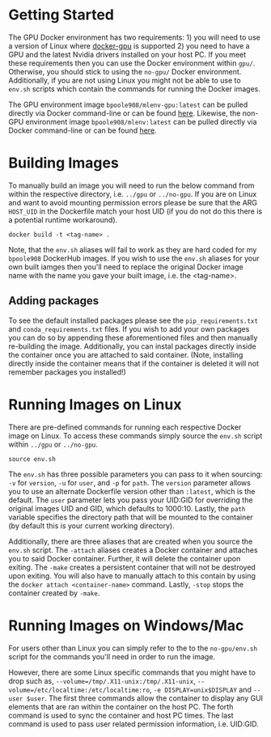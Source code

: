 # Getting Started
The GPU Docker environment has two requirements: 1) you will need to use a version of Linux where [docker-gpu](https://github.com/NVIDIA/nvidia-docker) is supported 2) you need to have a GPU and the latest Nvidia drivers installed on your host PC. If you meet these requirements then you can use the Docker environment within `gpu/`. Otherwise, you should stick to using the `no-gpu/` Docker environment. Additionally, if you are not using Linux you might not be able to use to `env.sh` scripts which contain the commands for running the Docker images.

The GPU environment image `bpoole908/mlenv-gpu:latest` can be pulled directly via Docker command-line or can be found [here](https://hub.docker.com/repository/docker/bpoole908/mlenv-gpu). Likewise, the non-GPU environment image `bpoole908/mlenv:latest` can be pulled directly via Docker command-line or can be found [here](https://hub.docker.com/repository/docker/bpoole908/mlenv).

# Building Images

To manually build an image you will need to run the below command from within the respective directory, i.e. `../gpu` or `../no-gpu`. If you are on Linux and want to avoid mounting permission errors please be sure that the ARG `HOST_UID` in the Dockerfile match your host UID (if you do not do this there is a potential runtime workaround).

```
docker build -t <tag-name> .
```

Note, that the `env.sh` aliases will fail to work as they are hard coded for my `bpoole908` DockerHub images. If you wish to use the `env.sh` aliases for your own built iamges then you'll need to replace the original Docker image name with the name you gave your built image, i.e. the \<tag-name\>.

## Adding packages
To see the default installed packages please see the `pip_requirements.txt` and `conda_requirements.txt` files. If you wish to add your own packages you can do so by appending these aforementioned files and then manually re-building the image. Additionally, you can instal packages directly inside the container once you are attached to said container. (Note, installing directly inside the container means that if the container is deleted it will not remember packages you installed!)

# Running Images on Linux
There are pre-defined commands for running each respective Docker image on Linux. To access these commands simply source the `env.sh` script within  `../gpu` or `../no-gpu`.  

```
source env.sh
```

The `env.sh` has three possible parameters you can pass to it when sourcing: `-v` for `version`, `-u` for `user`, and `-p` for `path`. The `version` parameter allows you to use an alternate Dockerfile version other than `:latest`, which is the default. The `user` parameter lets you pass your UID:GID for overriding the original images UID and GID, which defaults to 1000:10. Lastly, the `path` variable specifies the directory path that will be mounted to the container (by default this is your current working directory). 

Additionally, there are three aliases that are created when you source the `env.sh` script. The
`-attach` aliases creates a Docker container and attaches you to said Docker container. Further, it will delete the container upon exiting. The `-make` creates a persistent container that will not be destroyed upon exiting. You will also have to manually attach to this contain by using the `docker attach <container-name>` command. Lastly, `-stop` stops the container created by `-make`.

# Running Images on Windows/Mac
For users other than Linux you can simply refer to the to the `no-gpu/env.sh` script for the commands you'll need in order to run the image. 

However, there are some Linux specific commands that you might have to drop such as, `--volume=/tmp/.X11-unix:/tmp/.X11-unix`, `--volume=/etc/localtime:/etc/localtime:ro`, `-e DISPLAY=unix$DISPLAY` and `--user $user`. The first three commands allow the container to display any GUI elements that are ran within the container on the host PC. The forth command is used to sync the container and host PC times. The last command is used to pass user related permission information, i.e. UID:GID.
